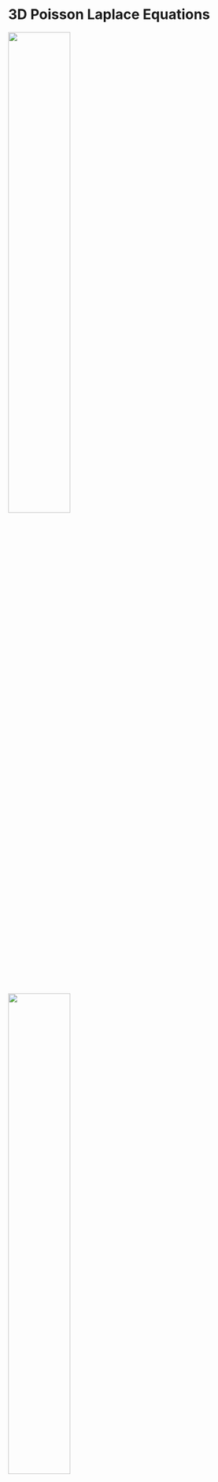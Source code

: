 # 3D Poisson Laplace Equations

<img src="https://raw.githubusercontent.com/stevens97/3D_Poisson_Laplace_Equations/main/Capacitor_Field.png" width="50%" height="50%">
<img src="https://raw.githubusercontent.com/stevens97/3D_Poisson_Laplace_Equations/main/Line_Charge_Field.png" width="50%" height="50%">
<img src="https://raw.githubusercontent.com/stevens97/3D_Poisson_Laplace_Equations/main/Point_Charge_Field.png" width="50%" height="50%">

What this program does:
========================================

This Python script is based on an old Computational Physics project, in which Poisson's and Laplace's equations are solved for:
- A single point charge.
- A line charge.
- A parallel capacitor.

The electric fields of the aforementioned are then visualised.

Data Visualisations:
========================================

Please see all .png files attached for example output.

Python libraries used:
========================================

This program originally ran in Python 3.7, with the following packages installed:

- numpy v 1.16.1
- scipy v 1.2.0
- matplotlib v 3.0.3
- mpl_toolkits
- termcolor v 1.1.0
- scipy v 1.2.0
- colorcet v 2.0.1
- seaborn v 0.9.0
- mpmath v 1.1.0
